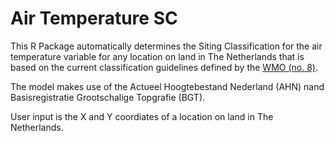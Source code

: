 # Air Temperature SC

This R Package automatically determines the Siting Classification for the air temperature variable for any location on land in The Netherlands that is based on the current classification guidelines defined by the [WMO (no. 8)](https://www.wmo.int/pages/prog/www/IMOP/SitingClassif/CIMO_Guide_2014_en_I_1-2_Annex_1B.pdf).

The model makes use of the Actueel Hoogtebestand Nederland (AHN) nand Basisregistratie Grootschalige Topgrafie (BGT).

User input is the X and Y coordiates of a location on land in The Netherlands.